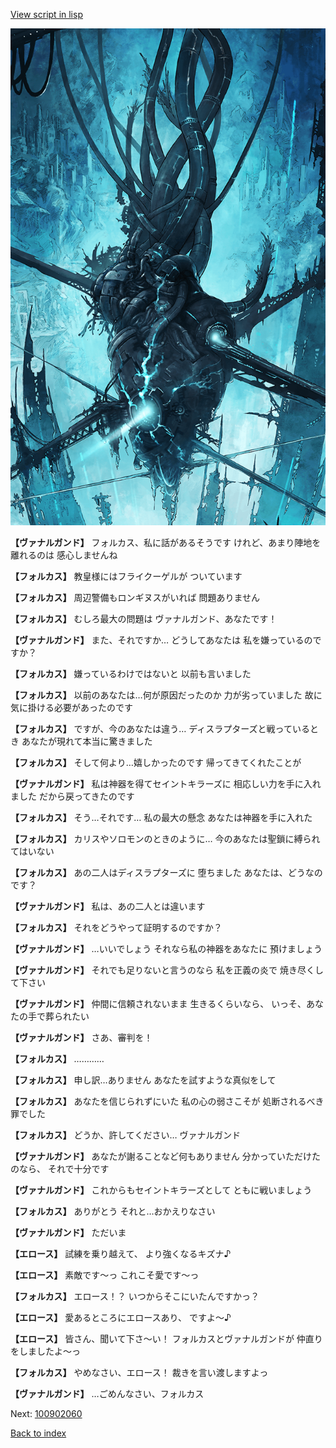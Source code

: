 [View script in lisp](../scripts/100902050.txt)

![underground_world.png](../images/backgrounds/underground_world.png)

**【ヴァナルガンド】**
フォルカス、私に話があるそうです
けれど、あまり陣地を離れるのは
感心しませんね

**【フォルカス】**
教皇様にはフライクーゲルが
ついています

**【フォルカス】**
周辺警備もロンギヌスがいれば
問題ありません

**【フォルカス】**
むしろ最大の問題は
ヴァナルガンド、あなたです！

**【ヴァナルガンド】**
また、それですか…
どうしてあなたは
私を嫌っているのですか？

**【フォルカス】**
嫌っているわけではないと
以前も言いました

**【フォルカス】**
以前のあなたは…何が原因だったのか
力が劣っていました
故に気に掛ける必要があったのです

**【フォルカス】**
ですが、今のあなたは違う…
ディスラプターズと戦っているとき
あなたが現れて本当に驚きました

**【フォルカス】**
そして何より…嬉しかったのです
帰ってきてくれたことが

**【ヴァナルガンド】**
私は神器を得てセイントキラーズに
相応しい力を手に入れました
だから戻ってきたのです

**【フォルカス】**
そう…それです…
私の最大の懸念
あなたは神器を手に入れた

**【フォルカス】**
カリスやソロモンのときのように…
今のあなたは聖鎖に縛られてはいない

**【フォルカス】**
あの二人はディスラプターズに
堕ちました
あなたは、どうなのです？

**【ヴァナルガンド】**
私は、あの二人とは違います

**【フォルカス】**
それをどうやって証明するのですか？

**【ヴァナルガンド】**
…いいでしょう
それなら私の神器をあなたに
預けましょう

**【ヴァナルガンド】**
それでも足りないと言うのなら
私を正義の炎で
焼き尽くして下さい

**【ヴァナルガンド】**
仲間に信頼されないまま
生きるくらいなら、
いっそ、あなたの手で葬られたい

**【ヴァナルガンド】**
さあ、審判を！

**【フォルカス】**
…………

**【フォルカス】**
申し訳…ありません
あなたを試すような真似をして

**【フォルカス】**
あなたを信じられずにいた
私の心の弱さこそが
処断されるべき罪でした

**【フォルカス】**
どうか、許してください…
ヴァナルガンド

**【ヴァナルガンド】**
あなたが謝ることなど何もありません
分かっていただけたのなら、
それで十分です

**【ヴァナルガンド】**
これからもセイントキラーズとして
ともに戦いましょう

**【フォルカス】**
ありがとう
それと…おかえりなさい

**【ヴァナルガンド】**
ただいま

**【エロース】**
試練を乗り越えて、
より強くなるキズナ♪

**【エロース】**
素敵です～っ
これこそ愛です～っ

**【フォルカス】**
エロース！？
いつからそこにいたんですかっ？

**【エロース】**
愛あるところにエロースあり、
ですよ～♪

**【エロース】**
皆さん、聞いて下さ～い！
フォルカスとヴァナルガンドが
仲直りをしましたよ～っ

**【フォルカス】**
やめなさい、エロース！
裁きを言い渡しますよっ

**【ヴァナルガンド】**
…ごめんなさい、フォルカス

Next: [100902060](100902060.md)

[Back to index](index.md)
